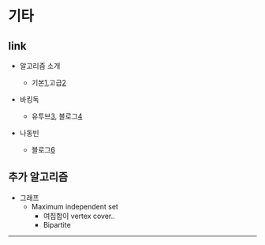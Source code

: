 # 기타

## link

- 알고리즘 소개
  - 기본[1],고급[2][5]

- 바킹독
  - 유투브[3], 블로그[4]

- 나동빈
  - 블로그[6]

## 추가 알고리즘

- 그래프
  - Maximum independent set
    - 여집합이 vertex cover..
    - Bipartite

---

[1]:(https://yjg-lab.tistory.com/category/%EC%BB%B4%ED%93%A8%ED%84%B0%EA%B3%B5%ED%95%99%20%F0%9F%92%BB/%EC%95%8C%EA%B3%A0%EB%A6%AC%EC%A6%98?page=4)
[2]:(https://rkdxowhd98.tistory.com/category/Algorithm%20%28%EC%95%8C%EA%B3%A0%EB%A6%AC%EC%A6%98%29)
[3]:(https://www.youtube.com/watch?v=LcOIobH7ues&list=PLtqbFd2VIQv4O6D6l9HcD732hdrnYb6CY)
[4]:(https://blog.encrypted.gg/965)
[5]:(https://m.blog.naver.com/jqkt15/222054905941)
[6]:(https://m.blog.naver.com/ndb796/221236874984)

